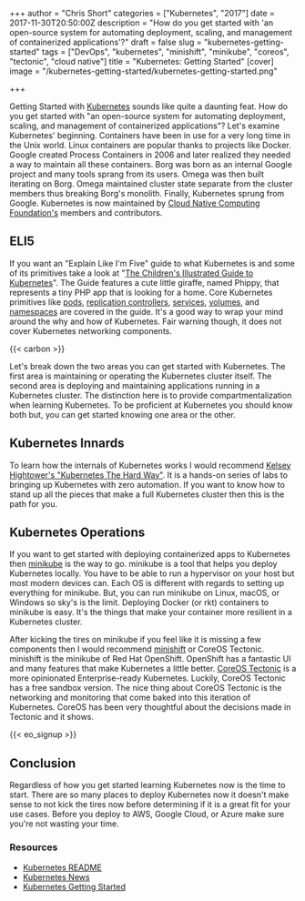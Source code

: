 +++
author = "Chris Short"
categories = ["Kubernetes", "2017"]
date = 2017-11-30T20:50:00Z
description = "How do you get started with 'an open-source system for automating deployment, scaling, and management of containerized applications'?"
draft = false
slug = "kubernetes-getting-started"
tags = ["DevOps", "kubernetes", "minishift", "minikube", "coreos", "tectonic", "cloud native"]
title = "Kubernetes: Getting Started"
[cover]
image = "/kubernetes-getting-started/kubernetes-getting-started.png"

+++

Getting Started with [Kubernetes](https://kubernetes.io/) sounds like quite a daunting feat. How do you get started with "an open-source system for automating deployment, scaling, and management of containerized applications"? Let's examine Kubernetes' beginning. Containers have been in use for a very long time in the Unix world. Linux containers are popular thanks to projects like Docker. Google created Process Containers in 2006 and later realized they needed a way to maintain all these containers. Borg was born as an internal Google project and many tools sprang from its users. Omega was then built iterating on Borg. Omega maintained cluster state separate from the cluster members thus breaking Borg's monolith. Finally, Kubernetes sprung from Google. Kubernetes is now maintained by [Cloud Native Computing Foundation's](https://www.cncf.io/) members and contributors.

## ELI5

If you want an "Explain Like I'm Five" guide to what Kubernetes is and some of its primitives take a look at "[The Children's Illustrated Guide to Kubernetes](/kubernetes-illustrated-childrens-guide/)". The Guide features a cute little giraffe, named Phippy, that represents a tiny PHP app that is looking for a home. Core Kubernetes primitives like [pods](https://kubernetes.io/docs/concepts/workloads/pods/pod-overview/), [replication controllers](https://kubernetes.io/docs/concepts/workloads/controllers/replicationcontroller/), [services](https://kubernetes.io/docs/concepts/services-networking/service/), [volumes](https://kubernetes.io/docs/concepts/storage/volumes/), and [namespaces](https://kubernetes.io/docs/concepts/overview/working-with-objects/namespaces/) are covered in the guide. It's a good way to wrap your mind around the why and how of Kubernetes. Fair warning though, it does not cover Kubernetes networking components.

{{< carbon >}}

Let's break down the two areas you can get started with Kubernetes. The first area is maintaining or operating the Kubernetes cluster itself. The second area is deploying and maintaining applications running in a Kubernetes cluster. The distinction here is to provide compartmentalization when learning Kubernetes. To be proficient at Kubernetes you should know both but, you can get started knowing one area or the other.

## Kubernetes Innards

To learn how the internals of Kubernetes works I would recommend [Kelsey Hightower's "Kubernetes The Hard Way"](https://github.com/kelseyhightower/kubernetes-the-hard-way). It is a hands-on series of labs to bringing up Kubernetes with zero automation. If you want to know how to stand up all the pieces that make a full Kubernetes cluster then this is the path for you.

## Kubernetes Operations

If you want to get started with deploying containerized apps to Kubernetes then [minikube](https://kubernetes.io/docs/getting-started-guides/minikube/) is the way to go. minikube is a tool that helps you deploy Kubernetes locally. You have to be able to run a hypervisor on your host but most modern devices can. Each OS is different with regards to setting up everything for minikube. But, you can run minikube on Linux, macOS, or Windows so sky's is the limit. Deploying Docker (or rkt) containers to minikube is easy. It's the things that make your container more resilient in a Kubernetes cluster.

After kicking the tires on minikube if you feel like it is missing a few components then I would recommend [minishift](https://github.com/MiniShift/minishift) or CoreOS Tectonic. minishift is the minikube of Red Hat OpenShift. OpenShift has a fantastic UI and many features that make Kubernetes a little better. [CoreOS Tectonic](https://coreos.com/tectonic/) is a more opinionated Enterprise-ready Kubernetes. Luckily, CoreOS Tectonic has a free sandbox version. The nice thing about CoreOS Tectonic is the networking and monitoring that come baked into this iteration of Kubernetes. CoreOS has been very thoughtful about the decisions made in Tectonic and it shows.

{{< eo_signup >}}

## Conclusion

Regardless of how you get started learning Kubernetes now is the time to start. There are so many places to deploy Kubernetes now it doesn't make sense to not kick the tires now before determining if it is a great fit for your use cases. Before you deploy to AWS, Google Cloud, or Azure make sure you're not wasting your time.

### Resources

* [Kubernetes README](https://kubereadme.com/)
* [Kubernetes News](https://kubenews.net/)
* [Kubernetes Getting Started](https://www.kubernetes.dev/docs/guide/)
